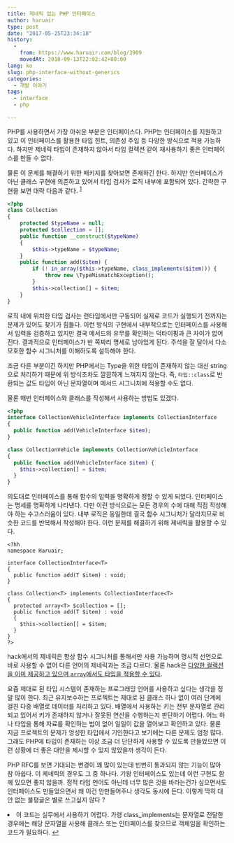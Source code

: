 ```yaml
---
title: 제네릭 없는 PHP 인터페이스
author: haruair
type: post
date: "2017-05-25T23:34:18"
history:
  - 
    from: https://www.haruair.com/blog/3909
    movedAt: 2018-09-13T22:02:42+00:00
lang: ko
slug: php-interface-without-generics
categories:
  - 개발 이야기
tags:
  - interface
  - php

---
```

PHP를 사용하면서 가장 아쉬운 부분은 인터페이스다. PHP는 인터페이스를 지원하고 있고 이 인터페이스를 활용한 타입 힌트, 의존성 주입 등 다양한 방식으로 적용 가능하다. 하지만 제네릭 타입이 존재하지 않아서 타입 컬렉션 같이 재사용하기 좋은 인터페이스를 만들 수 없다.

물론 이 문제를 해결하기 위한 패키지를 찾아보면 존재하긴 한다. 하지만 인터페이스가 아닌 클래스 구현에 의존하고 있어서 타입 검사가 로직 내부에 포함되어 있다. 간략한 구현을 보면 대략 다음과 같다. <sup id="fnref-3909-1"><a href="#fn-3909-1" class="jetpack-footnote">1</a></sup>

```php
<?php
class Collection
{
    protected $typeName = null;
    protected $collection = [];
    public function __construct($typeName)
    {
        $this->typeName = $typeName;
    }
    public function add($item) {
        if (! in_array($this->typeName, class_implements($item))) {
            throw new \TypeMismatchException();
        }
        $this->collection[] = $item;
    }
}
```

로직 내에 위치한 타입 검사는 런타임에서만 구동되어 실제로 코드가 실행되기 전까지는 문제가 있어도 찾기가 힘들다. 이런 방식의 구현에서 내부적으로는 인터페이스를 사용해서 입력을 검증하고 있지만 결국 메서드의 유무를 확인하는 덕타이핑과 큰 차이가 없어진다. 결과적으로 인터페이스가 반 쪽짜리 명세로 남아있게 된다. 주석을 잘 달아서 다소 모호한 함수 시그니처를 이해하도록 설득해야 한다.

조금 다른 부분이긴 하지만 PHP에서는 Type을 위한 타입이 존재하지 않는 대신 string으로 처리하기 때문에 위 방식조차도 깔끔하게 느껴지지 않는다. 즉, `타입::class`로 반환되는 값도 타입이 아닌 문자열이며 메서드 시그니처에 적용할 수도 없다.

물론 매번 인터페이스와 클래스를 작성해서 사용하는 방법도 있겠다.

```php
<?php
interface CollectionVehicleInterface implements CollectionInterface
{
  public function add(VehicleInterface $item);
}

class CollectionVehicle implements CollectionVehicleInterface
{
  public function add(VehicleInterface $item) {
    $this->collection[] = $item;
  }
}
```

의도대로 인터페이스를 통해 함수의 입력을 명확하게 정할 수 있게 되었다. 인터페이스는 명세를 명확하게 나타낸다. 다만 이런 방식으로는 모든 경우의 수에 대해 직접 작성해야 하는 수고스러움이 있다. 내부 로직은 동일한데 결국 함수 시그니처가 달라지므로 비슷한 코드를 반복해서 작성해야 한다. 이런 문제를 해결하기 위해 제네릭을 활용할 수 있다.

```hack
<?hh
namespace Haruair;

interface CollectionInterface<T>
{
  public function add(T $item) : void;
}

class Collection<T> implements CollectionInterface<T>
{
  protected array<T> $collection = [];
  public function add(T $item) : void
  {
    $this->collection[] = $item;
  }
}
?>
```

hack에서의 제네릭은 항상 함수 시그니처를 통해서만 사용 가능하며 명시적 선언으로 바로 사용할 수 없어 다른 언어의 제네릭과는 조금 다르다. 물론 hack은 [다양한 컬랙션을 이미 제공하고 있으며 `array`에서도 타입을 적용할 수 있다][1].

요즘 제대로 된 타입 시스템이 존재하는 프로그래밍 언어를 사용하고 싶다는 생각을 정말 많이 한다. 최근 유지보수하는 프로젝트는 제대로 된 클래스 하나 없이 여러 단계에 걸친 다중 배열로 데이터를 처리하고 있다. 배열에서 사용하는 키는 전부 문자열로 관리되고 있어서 키가 존재하지 않거나 잘못된 연산을 수행하는지 판단하기 어렵다. 어느 하나 타입을 통해 자료를 확인하는 법이 없어 일일이 값을 열어보고 확인하고 있다. 물론 지금 프로젝트의 문제가 엉성한 타입에서 기인한다고 보기에는 다른 문제도 엄청 많다. 그래도 PHP에 타입이 존재하는 이상 조금 더 단단하게 사용할 수 있도록 만들었으면 이런 상황에 더 좋은 대안을 제시할 수 있지 않았을까 생각이 든다.

PHP RFC를 보면 기대되는 변경이 꽤 많이 있는데 빈번히 통과되지 않는 기능이 많아 참 아쉽다. 이 제네릭의 경우도 그 중 하나다. 기왕 인터페이스도 있는데 이런 구현도 함께 있으면 좋지 않을까. 정적 타입 언어도 아닌데 너무 많은 것을 바라는건가 싶으면서도 인터페이스도 만들었으면서 왜 이건 안만들어주나 생각도 동시에 든다. 이렇게 딱히 대안 없는 불평글은 별로 쓰고싶지 않다 ?

<li id="fn-3909-1">
  이 코드는 실무에서 사용하기 어렵다. 가령 class_implements는 문자열로 전달한 경우에는 해당 문자열을 사용해 클래스 또는 인터페이스를 찾으므로 객체임을 확인하는 코드가 필요하다.&#160;<a href="#fnref-3909-1">&#8617;</a> </fn></footnotes>

 [1]: https://docs.hhvm.com/hack/collections/introduction